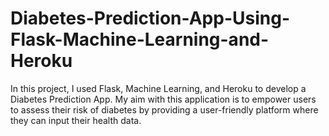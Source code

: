 # Diabetes-Prediction-App-Using-Flask-Machine-Learning-and-Heroku
In this project, I used Flask, Machine Learning, and Heroku to develop a Diabetes Prediction App. My aim with this application is to empower users to assess their risk of diabetes by providing a user-friendly platform where they can input their health data.
